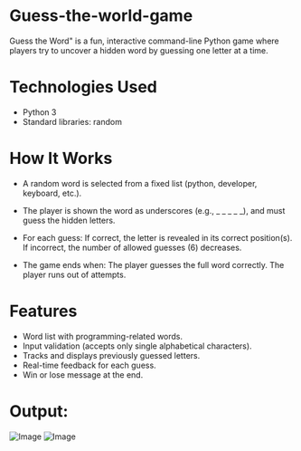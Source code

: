 # Guess-the-world-game

Guess the Word" is a fun, interactive command-line Python game where players try to uncover a hidden word by guessing one letter at a time.

# Technologies Used
- Python 3
- Standard libraries: random

# How It Works
- A random word is selected from a fixed list (python, developer, keyboard, etc.).
- The player is shown the word as underscores (e.g., _ _ _ _ _), and must guess the hidden letters.
  
- For each guess:
  If correct, the letter is revealed in its correct position(s).
  If incorrect, the number of allowed guesses (6) decreases.
- The game ends when:
  The player guesses the full word correctly.
  The player runs out of attempts.

# Features
- Word list with programming-related words.
- Input validation (accepts only single alphabetical characters).
- Tracks and displays previously guessed letters.
- Real-time feedback for each guess.
- Win or lose message at the end.

# Output:
![Image](https://github.com/user-attachments/assets/7402ee68-53d9-4b04-a00e-1e3a6cba0b6f)
![Image](https://github.com/user-attachments/assets/9b7bd50e-be13-499a-be3b-a96ad9d479c7)

